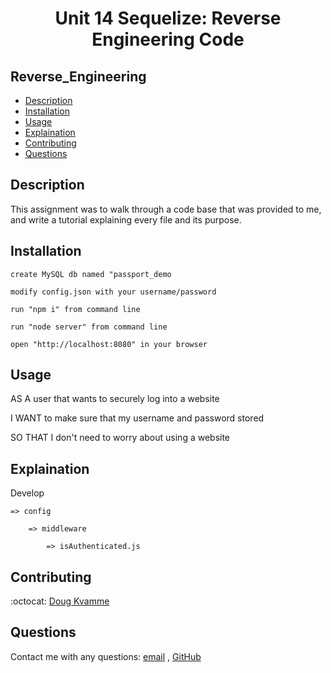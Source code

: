 <h1 align="center">Unit 14 Sequelize: Reverse Engineering Code</h1>

## Reverse_Engineering

- [Description](#description)
- [Installation](#installation)
- [Usage](#usage)
- [Explaination](#explaination)
- [Contributing](#contributing)
- [Questions](#questions)

## Description

This assignment was to walk through a code base that was provided to me, and write a tutorial explaining every file and its purpose.

## Installation

`create MySQL db named "passport_demo`

`modify config.json with your username/password`

`run "npm i" from command line`

`run "node server" from command line`

`open "http://localhost:8080" in your browser`

## Usage

AS A user that wants to securely log into a website

I WANT to make sure that my username and password stored

SO THAT I don't need to worry about using a website

## Explaination

Develop

    => config

        => middleware

            => isAuthenticated.js

## Contributing

:octocat: [Doug Kvamme](https://github.com/kvadou)

## Questions

Contact me with any questions: [email](mailto:dougkvamme@gmail.com) , [GitHub](https://github.com/kvadou)<br />
